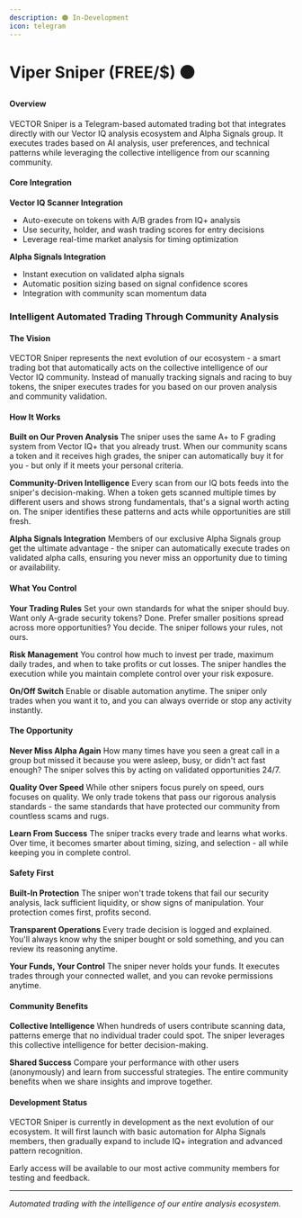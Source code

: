 ```yaml
---
description: 🟠 In-Development
icon: telegram
---
```


# Viper Sniper (FREE/$) 🟠

#### Overview

VECTOR Sniper is a Telegram-based automated trading bot that integrates directly with our Vector IQ analysis ecosystem and Alpha Signals group. It executes trades based on AI analysis, user preferences, and technical patterns while leveraging the collective intelligence from our scanning community.

#### Core Integration

**Vector IQ Scanner Integration**

* Auto-execute on tokens with A/B grades from IQ+ analysis
* Use security, holder, and wash trading scores for entry decisions
* Leverage real-time market analysis for timing optimization

**Alpha Signals Integration**

* Instant execution on validated alpha signals
* Automatic position sizing based on signal confidence scores
* Integration with community scan momentum data

### Intelligent Automated Trading Through Community Analysis

#### The Vision

VECTOR Sniper represents the next evolution of our ecosystem - a smart trading bot that automatically acts on the collective intelligence of our Vector IQ community. Instead of manually tracking signals and racing to buy tokens, the sniper executes trades for you based on our proven analysis and community validation.

#### How It Works

**Built on Our Proven Analysis** The sniper uses the same A+ to F grading system from Vector IQ+ that you already trust. When our community scans a token and it receives high grades, the sniper can automatically buy it for you - but only if it meets your personal criteria.

**Community-Driven Intelligence** Every scan from our IQ bots feeds into the sniper's decision-making. When a token gets scanned multiple times by different users and shows strong fundamentals, that's a signal worth acting on. The sniper identifies these patterns and acts while opportunities are still fresh.

**Alpha Signals Integration** Members of our exclusive Alpha Signals group get the ultimate advantage - the sniper can automatically execute trades on validated alpha calls, ensuring you never miss an opportunity due to timing or availability.

#### What You Control

**Your Trading Rules** Set your own standards for what the sniper should buy. Want only A-grade security tokens? Done. Prefer smaller positions spread across more opportunities? You decide. The sniper follows your rules, not ours.

**Risk Management** You control how much to invest per trade, maximum daily trades, and when to take profits or cut losses. The sniper handles the execution while you maintain complete control over your risk exposure.

**On/Off Switch** Enable or disable automation anytime. The sniper only trades when you want it to, and you can always override or stop any activity instantly.

#### The Opportunity

**Never Miss Alpha Again** How many times have you seen a great call in a group but missed it because you were asleep, busy, or didn't act fast enough? The sniper solves this by acting on validated opportunities 24/7.

**Quality Over Speed** While other snipers focus purely on speed, ours focuses on quality. We only trade tokens that pass our rigorous analysis standards - the same standards that have protected our community from countless scams and rugs.

**Learn From Success** The sniper tracks every trade and learns what works. Over time, it becomes smarter about timing, sizing, and selection - all while keeping you in complete control.

#### Safety First

**Built-In Protection** The sniper won't trade tokens that fail our security analysis, lack sufficient liquidity, or show signs of manipulation. Your protection comes first, profits second.

**Transparent Operations** Every trade decision is logged and explained. You'll always know why the sniper bought or sold something, and you can review its reasoning anytime.

**Your Funds, Your Control** The sniper never holds your funds. It executes trades through your connected wallet, and you can revoke permissions anytime.

#### Community Benefits

**Collective Intelligence** When hundreds of users contribute scanning data, patterns emerge that no individual trader could spot. The sniper leverages this collective intelligence for better decision-making.

**Shared Success** Compare your performance with other users (anonymously) and learn from successful strategies. The entire community benefits when we share insights and improve together.

#### Development Status

VECTOR Sniper is currently in development as the next evolution of our ecosystem. It will first launch with basic automation for Alpha Signals members, then gradually expand to include IQ+ integration and advanced pattern recognition.

Early access will be available to our most active community members for testing and feedback.

***

_Automated trading with the intelligence of our entire analysis ecosystem._
